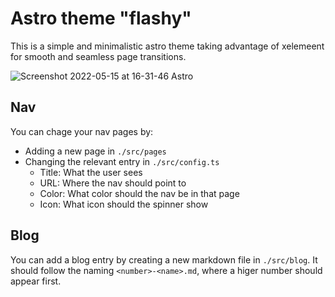 # Astro theme "flashy"

This is a simple and minimalistic astro theme taking advantage of xelemeent for smooth and seamless page transitions.

![Screenshot 2022-05-15 at 16-31-46 Astro](https://user-images.githubusercontent.com/55956895/168475500-45733ec1-2a1c-44cb-8641-bad180e80a21.png)

## Nav
You can chage your nav pages by:
- Adding a new page in `./src/pages`
- Changing the relevant entry in `./src/config.ts`
	- Title: What the user sees
	- URL: Where the nav should point to
	- Color: What color should the nav be in that page
	- Icon: What icon should the spinner show

## Blog
You can add a blog entry by creating a new markdown file in `./src/blog`. It should follow the naming `<number>-<name>.md`, where a higer number should appear first.

